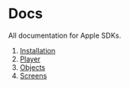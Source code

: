# Docs
All documentation for Apple SDKs.

1. [Installation](https://github.com/dotstudiopro/Docs/blob/master/Apple/1.%20installation.md)
2. [Player](https://github.com/dotstudiopro/Docs/blob/master/Apple/2.%20player.md)
3. [Objects](https://github.com/dotstudiopro/Docs/blob/master/Apple/3.%20Objects.md)
4. [Screens](https://github.com/dotstudiopro/Docs/blob/master/Apple/4.%20screens.md)
